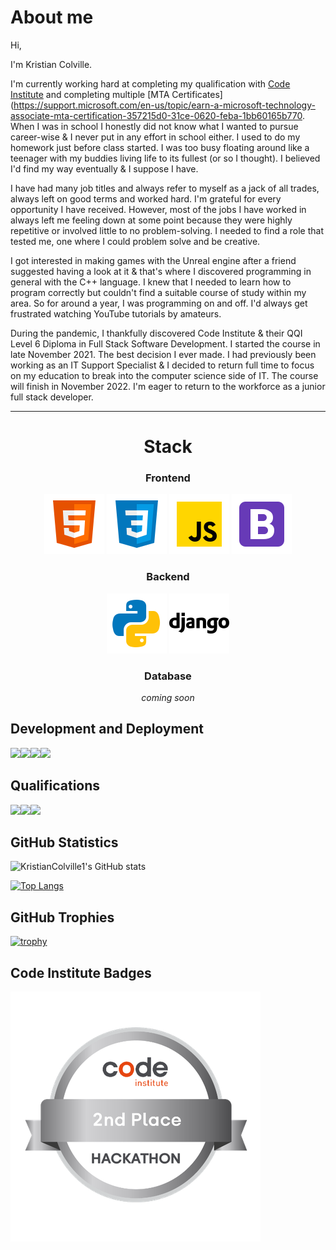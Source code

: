 # **About me**

Hi,

I'm Kristian Colville.

I'm currently working hard at completing my qualification with [Code Institute](https://codeinstitute.net/) and completing multiple [MTA  Certificates](https://support.microsoft.com/en-us/topic/earn-a-microsoft-technology-associate-mta-certification-357215d0-31ce-0620-feba-1bb60165b770.
When I was in school I honestly did not know what I wanted to pursue career-wise & I never put in any effort in school either. I used to do my homework just before class started. I was too busy floating around like a teenager with my buddies living life to its fullest (or so I thought). I believed I'd find my way eventually & I suppose I have.

I have had many job titles and always refer to myself as a jack of all trades, always left on good terms and worked hard. I'm grateful for every opportunity I have received. However, most of the jobs I have worked in always left me feeling down at some point because they were highly repetitive or involved little to no problem-solving. I needed to find a role that tested me, one where I could problem solve and be creative.

I got interested in making games with the Unreal engine after a friend suggested having a look at it & that's where I discovered programming in general with the C++ language. I knew that I needed to learn how to program correctly but couldn't find a suitable course of study within my area.
So for around a year, I was programming on and off. I'd always get frustrated watching YouTube tutorials by amateurs.

During the pandemic, I thankfully discovered Code Institute & their QQI Level 6 Diploma in Full Stack Software Development. I started the course in late November 2021. The best decision I ever made.
I had previously been working as an IT Support Specialist & I decided to return full time to focus on my education to break into the computer science side of IT. The course will finish in November 2022. I'm eager to return to the workforce as a junior full stack developer.

---
<div align="center">

# Stack
<div align="center">

### Frontend

<img src="assets/images/icons/html5.png">
<img src="assets/images/icons/css3.png">
<img src="assets/images/icons/javascript.png">
<img src="assets/images/icons/bootstrap.png">
</div>

<div align="center">

### Backend

<img src="assets/images/icons/python.png">
<img src="assets/images/icons/django.png" style="background-color: white;">

</div>

<div align="center">

### Database

*coming soon*

</div>
</div>

## **Development and Deployment**

<img src="https://img.shields.io/badge/Git-black?style=for-the-badge&logo=git"><img src="https://img.shields.io/badge/GitHub-blue?style=for-the-badge&logo=github"><img src="https://img.shields.io/badge/GitHub_Pages-black?style=for-the-badge&logo=githubpages"><img src="https://img.shields.io/badge/VS_Code-greenyellow?style=for-the-badge&logo=visualstudiocode">

## **Qualifications**
<img src="https://img.shields.io/badge/Code_Institute_QQI_Level_6_Diploma_in_Full_Stack_Software_Development-red?style=for-the-badge&logo=C"><img src="https://img.shields.io/badge/Microsoft_Technology_Associate-blue?style=for-the-badge&logo=microsoft"><img src="https://img.shields.io/badge/Irish_Leaving_Certificate-yellow?style=for-the-badge&logo=theirishtimes">

## **GitHub Statistics**

![KristianColville1's GitHub stats](https://github-readme-stats.vercel.app/api?username=KristianColville1&show_icons=true&theme=synthwave)

[![Top Langs](https://github-readme-stats.vercel.app/api/top-langs/?username=KristianColville1&hide=html&theme=synthwave)](https://github.com/anuraghazra/github-readme-stats)

## **GitHub Trophies**

[![trophy](https://github-profile-trophy.vercel.app/?username=KristianColville1&theme=dracula)](https://github.com/KristianColville1/github-profile-tdracula)

## **Code Institute Badges**

![January 2022 Wellbeing and Mindfulness Hackathon](assets/images/Code%20Institute%20-%20January%202022%20Hackathon%202nd%20Place%20-%202022-02-02%20(1).png)

